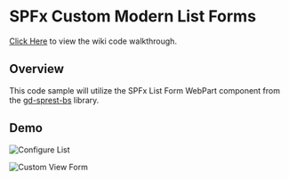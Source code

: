 # SPFx Custom Modern List Forms

[Click Here](https://github.com/gunjandatta/spfx-forms/wiki) to view the wiki code walkthrough.

## Overview

This code sample will utilize the SPFx List Form WebPart component from the [gd-sprest-bs](https://dattabase.com) library.

## Demo

![Configure List](https://github.com/spfx-forms/wiki/images/demo-config-list.png)

![Custom View Form](https://github.com/spfx-forms/wiki/images/demo-custom-form.png)